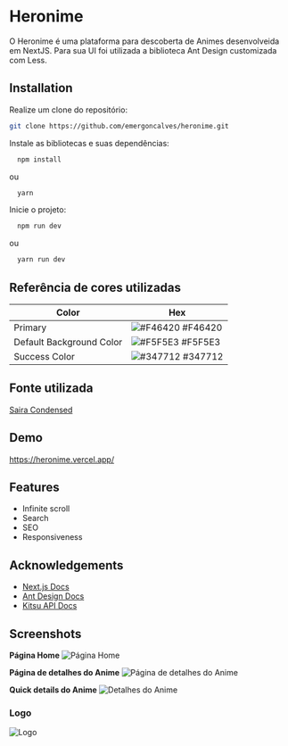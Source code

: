 
# Heronime

O Heronime é uma plataforma para descoberta de Animes desenvolveida em NextJS. Para sua UI foi utilizada a biblioteca Ant Design customizada com Less.




## Installation

Realize um clone do repositório:
```bash
git clone https://github.com/emergoncalves/heronime.git
```
Instale as bibliotecas e suas dependências:

```bash
  npm install
```
ou
```bash
  yarn
```

Inicie o projeto:
```bash
  npm run dev
```
ou
```bash
  yarn run dev
```
## Referência de cores utilizadas

| Color             | Hex                                                                |
| ----------------- | ------------------------------------------------------------------ |
| Primary | ![#F46420](https://via.placeholder.com/10/F46420?text=+) #F46420 |
| Default Background Color | ![#F5F5E3](https://via.placeholder.com/10/F5F5E3?text=+) #F5F5E3 |
| Success Color| ![#347712](https://via.placeholder.com/10/347712?text=+) #347712 |

## Fonte utilizada

 [Saira Condensed](https://fonts.google.com/specimen/Saira+Condensed)
## Demo

https://heronime.vercel.app/


## Features

- Infinite scroll
- Search
- SEO
- Responsiveness


## Acknowledgements

 - [Next.js Docs](https://nextjs.org/docs/getting-started)
 - [Ant Design Docs](https://ant.design/components/overview/)
 - [Kitsu API Docs](https://kitsu.docs.apiary.io/#)


## Screenshots

**Página Home**
![Página Home](http://emersongoncalves.dev.br/wp-content/uploads/2022/11/Screenshot-from-2022-11-08-23-20-11.png)

**Página de detalhes do Anime**
![Página de detalhes do Anime](http://emersongoncalves.dev.br/wp-content/uploads/2022/11/Screenshot-from-2022-11-08-23-22-57.png)

**Quick details do Anime**
![Detalhes do Anime](http://emersongoncalves.dev.br/wp-content/uploads/2022/11/Detalhes.gif)


### Logo
![Logo](https://heronime.vercel.app/images/logo.svg)

